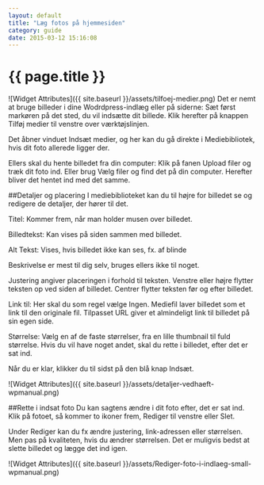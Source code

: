 ```yaml
---
layout: default
title: "Læg fotos på hjemmesiden"
category: guide
date: 2015-03-12 15:16:08
---
```


# {{ page.title }}

![Widget Attributes]({{ site.baseurl }}/assets/tilfoej-medier.png)
Det er nemt at bruge billeder i dine Wodrdpress-indlæg eller på siderne: Sæt først markøren på det sted, du vil indsætte dit billede. Klik herefter på knappen Tilføj medier til venstre over værktøjslinjen.

Det åbner vinduet Indsæt medier, og her kan du gå direkte i Mediebibliotek, hvis dit foto allerede ligger der.

Ellers skal du hente billedet fra din computer: Klik på fanen Upload filer og træk dit foto ind. Eller brug Vælg filer og find det på din computer. Herefter bliver det hentet ind med det samme.

##Detaljer og placering
I mediebiblioteket kan du til højre for billedet se og redigere de detaljer, der hører til det.

Titel: Kommer frem, når man holder musen over billedet.

Billedtekst: Kan vises på siden sammen med billedet.

Alt Tekst: Vises, hvis billedet ikke kan ses, fx. af blinde

Beskrivelse er mest til dig selv, bruges ellers ikke til noget.

Justering angiver placeringen i forhold til teksten. Venstre eller højre flytter teksten op ved siden af billedet. Centrer flytter teksten før og efter billedet.

Link til: Her skal du som regel vælge Ingen. Mediefil laver billedet som et link til den originale fil. Tilpasset URL giver et almindeligt link til billedet på sin egen side.

Størrelse: Vælg en af de faste størrelser, fra en lille thumbnail til fuld størrelse. Hvis du vil have noget andet, skal du rette i billedet, efter det er sat ind.

Når du er klar, klikker du til sidst på den blå knap Indsæt.

![Widget Attributes]({{ site.baseurl }}/assets/detaljer-vedhaeft-wpmanual.png)

##Rette i indsat foto
Du kan sagtens ændre i dit foto efter, det er sat ind. Klik på fotoet, så kommer to ikoner frem, Rediger til venstre eller Slet.

Under Rediger kan du fx ændre justering, link-adressen eller størrelsen. Men pas på kvaliteten, hvis du ændrer størrelsen. Det er muligvis bedst at slette billedet og lægge det ind igen.

![Widget Attributes]({{ site.baseurl }}/assets/Rediger-foto-i-indlaeg-small-wpmanual.png)
